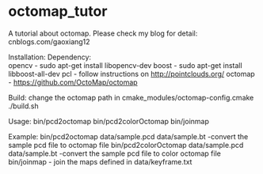 # octomap_tutor 
A tutorial about octomap. Please check my blog for detail: cnblogs.com/gaoxiang12 
 
Installation: 
Dependency:  
  opencv - sudo apt-get install libopencv-dev 
  boost - sudo apt-get install libboost-all-dev 
  pcl - follow instructions on http://pointclouds.org/ 
  octomap - https://github.com/OctoMap/octomap 

Build: 
  change the octomap path in cmake_modules/octomap-config.cmake 
  ./build.sh 
  
Usage: 
  bin/pcd2octomap <input-file> <output-file> 
  bin/pcd2colorOctomap <input-file> <output-file> 
  bin/joinmap 
  
Example: 
  bin/pcd2octomap data/sample.pcd data/sample.bt 
    -convert the sample pcd file to octomap file 
  bin/pcd2colorOctomap data/sample.pcd data/sample.bt 
    -convert the sample pcd file to color octomap file 
  bin/joinmap 
    - join the maps defined in data/keyframe.txt

